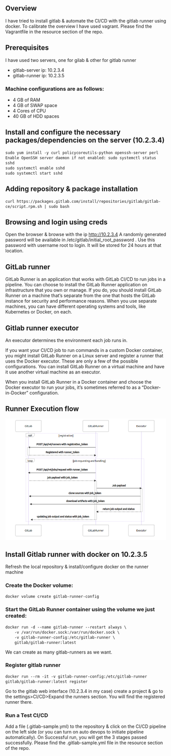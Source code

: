 ## Overview
I have tried to install gitlab & automate the CI/CD with the gitlab runner using docker.
To calibrate the overview I have used vagrant.
Please find the Vagrantfile in the resource section of the repo.

## Prerequisites
I have used two servers, one for gilab & other for gitlab runner

* gitlab-server ip: 10.2.3.4
* gitlab-runner ip: 10.2.3.5

### Machine configurations are as follows:

* 4 GB of RAM
* 4 GB of SWAP space
* 4 Cores of CPU
* 40 GB of HDD spaces

## Install and configure the necessary packages/dependencies on the server (10.2.3.4)

```
sudo yum install -y curl policycoreutils-python openssh-server perl
Enable OpenSSH server daemon if not enabled: sudo systemctl status sshd
sudo systemctl enable sshd
sudo systemctl start sshd

```

## Adding repository & package installation 
```
curl https://packages.gitlab.com/install/repositories/gitlab/gitlab-ce/script.rpm.sh | sudo bash
```
## Browsing and login using creds
Open the browser & browse with the ip http://10.2.3.4
A randomly generated password will be available in /etc/gitlab/initial_root_password . Use this password with username root to login. It will be stored for 24 hours at that location.

## GitLab runner
GitLab Runner is an application that works with GitLab CI/CD to run jobs in a pipeline.
You can choose to install the GitLab Runner application on infrastructure that you own or manage. If you do, you should install GitLab Runner on a machine that’s separate from the one that hosts the GitLab instance for security and performance reasons. When you use separate machines, you can have different operating systems and tools, like Kubernetes or Docker, on each.

## Gitlab runner executor

An executor determines the environment each job runs in.

If you want your CI/CD job to run commands in a custom Docker container, you might install GitLab Runner on a Linux server and register a runner that uses the Docker executor.
These are only a few of the possible configurations. You can install GitLab Runner on a virtual machine and have it use another virtual machine as an executor.

When you install GitLab Runner in a Docker container and choose the Docker executor to run your jobs, it’s sometimes referred to as a “Docker-in-Docker” configuration.


## Runner Execution flow

![alt text](https://github.com/nazmulahasanbs23/gitlab_ci_cd/blob/main/gilab_with_runner.png)


## Install Gitlab runner with docker on 10.2.3.5

Refresh the local repository & install/configure docker on the runner machine

### Create the Docker volume:
```
docker volume create gitlab-runner-config
```
### Start the GitLab Runner container using the volume we just created:

```
docker run -d --name gitlab-runner --restart always \
    -v /var/run/docker.sock:/var/run/docker.sock \
    -v gitlab-runner-config:/etc/gitlab-runner \
    gitlab/gitlab-runner:latest
```

We can create as many gitlab-runners as we want.

### Register gitlab runner 
```
docker run --rm -it -v gitlab-runner-config:/etc/gitlab-runner gitlab/gitlab-runner:latest register
```
Go to the gitlab web interface (10.2.3.4 in my case) create a project & go to the settings>CI/CD>Expand the runners section. You will find the registered runner there.

### Run a Test CI/CD

Add a file (.gitlab-sample.yml) to the repository & click on the CI/CD pipeline on the left side (or you can turn on auto devops to initiate pipeline automatically). On Successful run, you will get the 3 stages passed successfully.
Please find the .gitlab-sample.yml file in the resource section of the repo.

